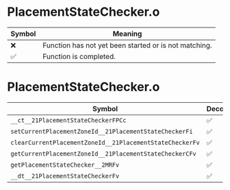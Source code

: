# PlacementStateChecker.o
| Symbol | Meaning 
| ------------- | ------------- 
| :x: | Function has not yet been started or is not matching. 
| :white_check_mark: | Function is completed. 


# PlacementStateChecker.o
| Symbol | Decompiled? |
| ------------- | ------------- |
| `__ct__21PlacementStateCheckerFPCc` | :white_check_mark: |
| `setCurrentPlacementZoneId__21PlacementStateCheckerFi` | :white_check_mark: |
| `clearCurrentPlacementZoneId__21PlacementStateCheckerFv` | :white_check_mark: |
| `getCurrentPlacementZoneId__21PlacementStateCheckerCFv` | :white_check_mark: |
| `getPlacementStateChecker__2MRFv` | :white_check_mark: |
| `__dt__21PlacementStateCheckerFv` | :white_check_mark: |
